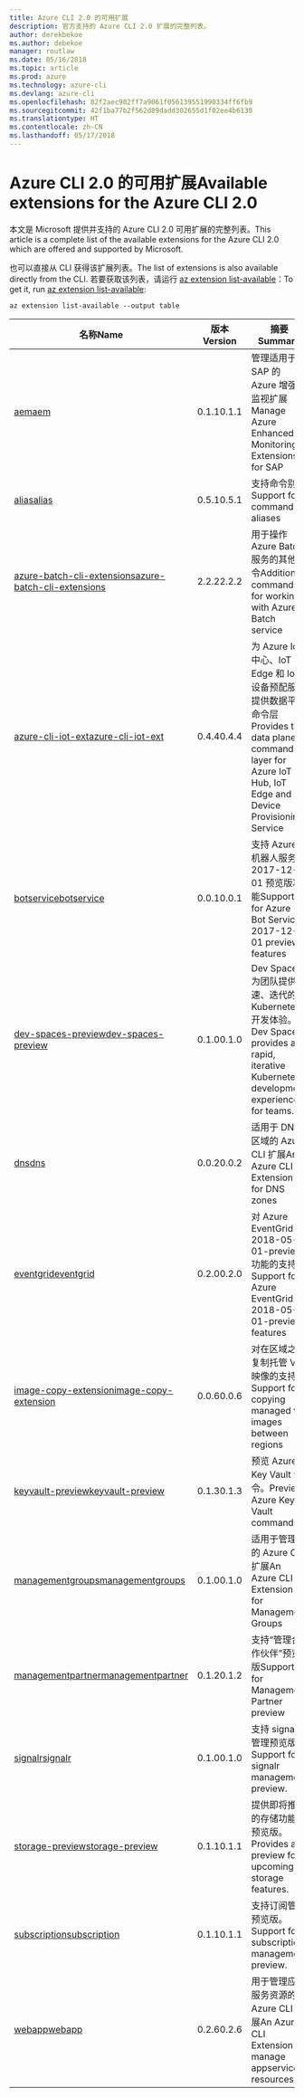 ```yaml
---
title: Azure CLI 2.0 的可用扩展
description: 官方支持的 Azure CLI 2.0 扩展的完整列表。
author: derekbekoe
ms.author: debekoe
manager: routlaw
ms.date: 05/16/2018
ms.topic: article
ms.prod: azure
ms.technology: azure-cli
ms.devlang: azure-cli
ms.openlocfilehash: 82f2aec902ff7a9061f056139551990334ff6fb9
ms.sourcegitcommit: 42f1ba77b2f562d89dadd302655d1f02ee4b6130
ms.translationtype: HT
ms.contentlocale: zh-CN
ms.lasthandoff: 05/17/2018
---
```

# <a name="available-extensions-for-the-azure-cli-20"></a><span data-ttu-id="4ecf8-103">Azure CLI 2.0 的可用扩展</span><span class="sxs-lookup"><span data-stu-id="4ecf8-103">Available extensions for the Azure CLI 2.0</span></span>

<span data-ttu-id="4ecf8-104">本文是 Microsoft 提供并支持的 Azure CLI 2.0 可用扩展的完整列表。</span><span class="sxs-lookup"><span data-stu-id="4ecf8-104">This article is a complete list of the available extensions for the Azure CLI 2.0 which are offered and supported by Microsoft.</span></span>

<span data-ttu-id="4ecf8-105">也可以直接从 CLI 获得该扩展列表。</span><span class="sxs-lookup"><span data-stu-id="4ecf8-105">The list of extensions is also available directly from the CLI.</span></span> <span data-ttu-id="4ecf8-106">若要获取该列表，请运行 [az extension list-available](/cli/azure/extension?view=azure-cli-latest#az-extension-list-available)：</span><span class="sxs-lookup"><span data-stu-id="4ecf8-106">To get it, run [az extension list-available](/cli/azure/extension?view=azure-cli-latest#az-extension-list-available):</span></span>

```azurecli
az extension list-available --output table
```

| <span data-ttu-id="4ecf8-107">名称</span><span class="sxs-lookup"><span data-stu-id="4ecf8-107">Name</span></span> | <span data-ttu-id="4ecf8-108">版本</span><span class="sxs-lookup"><span data-stu-id="4ecf8-108">Version</span></span> | <span data-ttu-id="4ecf8-109">摘要</span><span class="sxs-lookup"><span data-stu-id="4ecf8-109">Summary</span></span> | <span data-ttu-id="4ecf8-110">预览</span><span class="sxs-lookup"><span data-stu-id="4ecf8-110">Preview</span></span> |
|------|---------|---------|---------|
| [<span data-ttu-id="4ecf8-111">aem</span><span class="sxs-lookup"><span data-stu-id="4ecf8-111">aem</span></span>](https://github.com/Azure/azure-cli-extensions) | <span data-ttu-id="4ecf8-112">0.1.1</span><span class="sxs-lookup"><span data-stu-id="4ecf8-112">0.1.1</span></span> | <span data-ttu-id="4ecf8-113">管理适用于 SAP 的 Azure 增强型监视扩展</span><span class="sxs-lookup"><span data-stu-id="4ecf8-113">Manage Azure Enhanced Monitoring Extensions for SAP</span></span> |  |
| [<span data-ttu-id="4ecf8-114">alias</span><span class="sxs-lookup"><span data-stu-id="4ecf8-114">alias</span></span>](https://github.com/Azure/azure-cli-extensions) | <span data-ttu-id="4ecf8-115">0.5.1</span><span class="sxs-lookup"><span data-stu-id="4ecf8-115">0.5.1</span></span> | <span data-ttu-id="4ecf8-116">支持命令别名</span><span class="sxs-lookup"><span data-stu-id="4ecf8-116">Support for command aliases</span></span> | <span data-ttu-id="4ecf8-117">是</span><span class="sxs-lookup"><span data-stu-id="4ecf8-117">Yes</span></span> |
| [<span data-ttu-id="4ecf8-118">azure-batch-cli-extensions</span><span class="sxs-lookup"><span data-stu-id="4ecf8-118">azure-batch-cli-extensions</span></span>](https://github.com/Azure/azure-batch-cli-extensions) | <span data-ttu-id="4ecf8-119">2.2.2</span><span class="sxs-lookup"><span data-stu-id="4ecf8-119">2.2.2</span></span> | <span data-ttu-id="4ecf8-120">用于操作 Azure Batch 服务的其他命令</span><span class="sxs-lookup"><span data-stu-id="4ecf8-120">Additional commands for working with Azure Batch service</span></span> |  |
| [<span data-ttu-id="4ecf8-121">azure-cli-iot-ext</span><span class="sxs-lookup"><span data-stu-id="4ecf8-121">azure-cli-iot-ext</span></span>](https://github.com/azure/azure-iot-cli-extension) | <span data-ttu-id="4ecf8-122">0.4.4</span><span class="sxs-lookup"><span data-stu-id="4ecf8-122">0.4.4</span></span> | <span data-ttu-id="4ecf8-123">为 Azure IoT 中心、IoT Edge 和 IoT 设备预配服务提供数据平面命令层</span><span class="sxs-lookup"><span data-stu-id="4ecf8-123">Provides the data plane command layer for Azure IoT Hub, IoT Edge and IoT Device Provisioning Service</span></span> |  |
| [<span data-ttu-id="4ecf8-124">botservice</span><span class="sxs-lookup"><span data-stu-id="4ecf8-124">botservice</span></span>](https://github.com/Azure/azure-cli-extensions) | <span data-ttu-id="4ecf8-125">0.0.1</span><span class="sxs-lookup"><span data-stu-id="4ecf8-125">0.0.1</span></span> | <span data-ttu-id="4ecf8-126">支持 Azure 机器人服务 2017-12-01 预览版功能</span><span class="sxs-lookup"><span data-stu-id="4ecf8-126">Support for Azure Bot Service 2017-12-01 preview features</span></span> | <span data-ttu-id="4ecf8-127">是</span><span class="sxs-lookup"><span data-stu-id="4ecf8-127">Yes</span></span> |
| [<span data-ttu-id="4ecf8-128">dev-spaces-preview</span><span class="sxs-lookup"><span data-stu-id="4ecf8-128">dev-spaces-preview</span></span>](https://github.com/Azure/azure-cli-extensions) | <span data-ttu-id="4ecf8-129">0.1.0</span><span class="sxs-lookup"><span data-stu-id="4ecf8-129">0.1.0</span></span> | <span data-ttu-id="4ecf8-130">Dev Spaces 为团队提供快速、迭代的 Kubernetes 开发体验。</span><span class="sxs-lookup"><span data-stu-id="4ecf8-130">Dev Spaces provides a rapid, iterative Kubernetes development experience for teams.</span></span> | <span data-ttu-id="4ecf8-131">是</span><span class="sxs-lookup"><span data-stu-id="4ecf8-131">Yes</span></span> |
| [<span data-ttu-id="4ecf8-132">dns</span><span class="sxs-lookup"><span data-stu-id="4ecf8-132">dns</span></span>](https://github.com/Azure/azure-cli-extensions) | <span data-ttu-id="4ecf8-133">0.0.2</span><span class="sxs-lookup"><span data-stu-id="4ecf8-133">0.0.2</span></span> | <span data-ttu-id="4ecf8-134">适用于 DNS 区域的 Azure CLI 扩展</span><span class="sxs-lookup"><span data-stu-id="4ecf8-134">An Azure CLI Extension for DNS zones</span></span> |  |
| [<span data-ttu-id="4ecf8-135">eventgrid</span><span class="sxs-lookup"><span data-stu-id="4ecf8-135">eventgrid</span></span>](https://github.com/Azure/azure-cli-extensions) | <span data-ttu-id="4ecf8-136">0.2.0</span><span class="sxs-lookup"><span data-stu-id="4ecf8-136">0.2.0</span></span> | <span data-ttu-id="4ecf8-137">对 Azure EventGrid 2018-05-01-preview 功能的支持</span><span class="sxs-lookup"><span data-stu-id="4ecf8-137">Support for Azure EventGrid 2018-05-01-preview features</span></span> | <span data-ttu-id="4ecf8-138">是</span><span class="sxs-lookup"><span data-stu-id="4ecf8-138">Yes</span></span> |
| [<span data-ttu-id="4ecf8-139">image-copy-extension</span><span class="sxs-lookup"><span data-stu-id="4ecf8-139">image-copy-extension</span></span>](https://github.com/Azure/azure-cli-extensions) | <span data-ttu-id="4ecf8-140">0.0.6</span><span class="sxs-lookup"><span data-stu-id="4ecf8-140">0.0.6</span></span> | <span data-ttu-id="4ecf8-141">对在区域之间复制托管 VM 映像的支持</span><span class="sxs-lookup"><span data-stu-id="4ecf8-141">Support for copying managed vm images between regions</span></span> |  |
| [<span data-ttu-id="4ecf8-142">keyvault-preview</span><span class="sxs-lookup"><span data-stu-id="4ecf8-142">keyvault-preview</span></span>](https://github.com/Azure/azure-keyvault-cli-extension) | <span data-ttu-id="4ecf8-143">0.1.3</span><span class="sxs-lookup"><span data-stu-id="4ecf8-143">0.1.3</span></span> | <span data-ttu-id="4ecf8-144">预览 Azure Key Vault 命令。</span><span class="sxs-lookup"><span data-stu-id="4ecf8-144">Preview Azure Key Vault commands.</span></span> | <span data-ttu-id="4ecf8-145">是</span><span class="sxs-lookup"><span data-stu-id="4ecf8-145">Yes</span></span> |
| [<span data-ttu-id="4ecf8-146">managementgroups</span><span class="sxs-lookup"><span data-stu-id="4ecf8-146">managementgroups</span></span>](https://github.com/Azure/azure-cli-extensions) | <span data-ttu-id="4ecf8-147">0.1.0</span><span class="sxs-lookup"><span data-stu-id="4ecf8-147">0.1.0</span></span> | <span data-ttu-id="4ecf8-148">适用于管理组的 Azure CLI 扩展</span><span class="sxs-lookup"><span data-stu-id="4ecf8-148">An Azure CLI Extension for Management Groups</span></span> |  |
| [<span data-ttu-id="4ecf8-149">managementpartner</span><span class="sxs-lookup"><span data-stu-id="4ecf8-149">managementpartner</span></span>](https://github.com/Azure/azure-cli-extensions) | <span data-ttu-id="4ecf8-150">0.1.2</span><span class="sxs-lookup"><span data-stu-id="4ecf8-150">0.1.2</span></span> | <span data-ttu-id="4ecf8-151">支持“管理合作伙伴”预览版</span><span class="sxs-lookup"><span data-stu-id="4ecf8-151">Support for Management Partner preview</span></span> |  |
| [<span data-ttu-id="4ecf8-152">signalr</span><span class="sxs-lookup"><span data-stu-id="4ecf8-152">signalr</span></span>](https://github.com/Azure/azure-cli-extensions) | <span data-ttu-id="4ecf8-153">0.1.0</span><span class="sxs-lookup"><span data-stu-id="4ecf8-153">0.1.0</span></span> | <span data-ttu-id="4ecf8-154">支持 signalr 管理预览版。</span><span class="sxs-lookup"><span data-stu-id="4ecf8-154">Support for signalr management preview.</span></span> | <span data-ttu-id="4ecf8-155">是</span><span class="sxs-lookup"><span data-stu-id="4ecf8-155">Yes</span></span> |
| [<span data-ttu-id="4ecf8-156">storage-preview</span><span class="sxs-lookup"><span data-stu-id="4ecf8-156">storage-preview</span></span>](https://github.com/Azure/azure-cli-extensions) | <span data-ttu-id="4ecf8-157">0.1.1</span><span class="sxs-lookup"><span data-stu-id="4ecf8-157">0.1.1</span></span> | <span data-ttu-id="4ecf8-158">提供即将推出的存储功能的预览版。</span><span class="sxs-lookup"><span data-stu-id="4ecf8-158">Provides a preview for upcoming storage features.</span></span> | <span data-ttu-id="4ecf8-159">是</span><span class="sxs-lookup"><span data-stu-id="4ecf8-159">Yes</span></span> |
| [<span data-ttu-id="4ecf8-160">subscription</span><span class="sxs-lookup"><span data-stu-id="4ecf8-160">subscription</span></span>](https://github.com/Azure/azure-cli-extensions) | <span data-ttu-id="4ecf8-161">0.1.1</span><span class="sxs-lookup"><span data-stu-id="4ecf8-161">0.1.1</span></span> | <span data-ttu-id="4ecf8-162">支持订阅管理预览版。</span><span class="sxs-lookup"><span data-stu-id="4ecf8-162">Support for subscription management preview.</span></span> |  |
| [<span data-ttu-id="4ecf8-163">webapp</span><span class="sxs-lookup"><span data-stu-id="4ecf8-163">webapp</span></span>](https://github.com/Azure/azure-cli-extensions) | <span data-ttu-id="4ecf8-164">0.2.6</span><span class="sxs-lookup"><span data-stu-id="4ecf8-164">0.2.6</span></span> | <span data-ttu-id="4ecf8-165">用于管理应用服务资源的 Azure CLI 扩展</span><span class="sxs-lookup"><span data-stu-id="4ecf8-165">An Azure CLI Extension to manage appservice resources</span></span> | <span data-ttu-id="4ecf8-166">是</span><span class="sxs-lookup"><span data-stu-id="4ecf8-166">Yes</span></span> |
